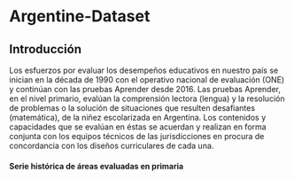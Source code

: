 # Argentine-Dataset

## Introducción
Los esfuerzos por evaluar los desempeños educativos en nuestro país se inician en la década de 1990 con el operativo nacional de evaluación (ONE) y continúan con las pruebas Aprender desde 2016. Las pruebas Aprender, en el nivel primario, evalúan la comprensión lectora (lengua) y la resolución de problemas o la solución de situaciones que resulten desafiantes (matemática), de la niñez escolarizada en Argentina. Los contenidos y capacidades que se evalúan en éstas se acuerdan y realizan en forma conjunta con los equipos técnicos de las jurisdicciones en procura de concordancia con los diseños curriculares de cada una.

#### Serie histórica de áreas evaluadas en primaria
